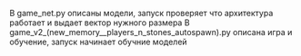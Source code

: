 В game_net.py описаны модели, запуск проверяет что архитектура работает и выдает вектор нужного размера
В game_v2_(new_memory__players_n_stones_autospawn).py описана игра и обучение, запуск начинает обучние моделей
